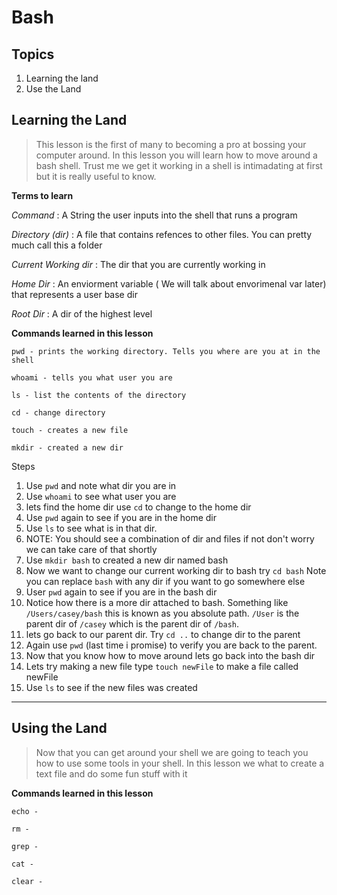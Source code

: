 # Bash 

## Topics 
1. Learning the land
2. Use the Land 


## Learning the Land 
> This lesson is the first of many to becoming a pro at bossing your computer around. In this lesson you will learn how to move around a bash shell. Trust me we get it working in a shell is intimadating at first but it is really useful to know. 

**Terms to learn** <br/>

*Command*
    : A String the user inputs into the shell that runs a program

*Directory (dir)*
    : A file that contains refences to other files. You can pretty much call this a folder

*Current Working dir*
    : The dir that you are currently working in 

*Home Dir*
    : An enviorment variable ( We will talk about envorimenal var later) that represents a user base dir

*Root Dir*
    : A dir of the highest level 

**Commands learned in this lesson**

```
pwd - prints the working directory. Tells you where are you at in the shell 

whoami - tells you what user you are

ls - list the contents of the directory 

cd - change directory 

touch - creates a new file

mkdir - created a new dir
```

Steps <br>
1. Use `pwd` and note what dir you are in 
2. Use `whoami` to see what user you are 
3. lets find the home dir use `cd` to change to the home dir
4. Use `pwd` again to see if you are in the home dir
5. Use `ls` to see what is in that dir. 
6. NOTE: You should see a combination of dir and files if not don't worry we can take care of that shortly 
7. Use `mkdir bash` to created a new dir named bash
8. Now we want to change our current working dir to bash try `cd bash` Note you can replace `bash` with any dir if you want to go somewhere else 
9. User `pwd` again to see if you are in the bash dir 
10. Notice how there is a more dir attached to bash. Something like `/Users/casey/bash` this is known as you absolute path. `/User` is the parent dir of `/casey` which is the parent dir of `/bash`. 
11. lets go back to our parent dir. Try `cd ..` to change dir to the parent
12. Again use `pwd` (last time i promise) to verify you are back to the parent. 
13. Now that you know how to move around lets go back into the bash dir 
14. Lets try making a new file type `touch newFile` to make a file called newFile
15. Use `ls` to see if the new files was created

---



## Using the Land 
> Now that you can get around your shell we are going to teach you how to use some tools in your shell. In this lesson we what to create a text file and do some fun stuff with it 


**Commands learned in this lesson**

```
echo - 

rm - 

grep - 

cat - 

clear -
```
